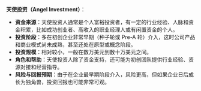 **天使投资（Angel Investment）**：

- **资金来源**：天使投资人通常是个人富裕投资者，有一定的行业经验、人脉和资金积累，比如成功创业者、高收入的职业经理人或有闲置资金的个人。
- **投资阶段**：多在初创企业非常早期（种子轮或 Pre-A 轮）介入，这时公司产品和商业模式尚未成熟，甚至还处在原型或概念阶段。
- **投资规模**：相对较小，一般在数万美元到数十万美元之间。
- **角色和帮助**：天使投资人除了资金支持，还可能为初创团队提供行业经验、资源对接和经营指导。
- **风险与回报预期**：由于在企业最早期阶段介入，风险更高，但如果企业日后成长为独角兽，投资回报也可能非常可观。
